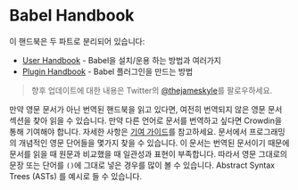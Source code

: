 # Babel Handbook

이 핸드북은 두 파트로 분리되어 있습니다:

  * [User Handbook](user-handbook.md) - Babel을 설치/운용 하는 방법과 여러가지
  * [Plugin Handbook](plugin-handbook.md) - Babel 플러그인을 만드는 방법

> 향후 업데이트에 대한 내용은 Twitter의 [@thejameskyle](https://twitter.com/thejameskyle)를 팔로우하세요.

만약 영문 문서가 아닌 번역된 핸드북을 읽고 있다면, 여전히 번역되지 않은 영문 문서 섹션을 찾아 읽을 수 있습니다. 만약 다른 언어로 문서를 번역하고 싶다면 Crowdin을 통해 기여해야 합니다. 자세한 사항은 [기여 가이드](/CONTRIBUTING.md)를 참고하세요. 문서에서 프로그래밍의 개념적인 영문 단어들을 몇가지 찾을 수 있습니다. 이 문서는 번역된 문서이기 때문에 문서를 읽을 때 원문과 비교했을 때 일관성과 표현이 부족합니다. 따라서 영문 그대로의 문장 또는 단어를 `()`에 그대로 넣은 경우를 많이 볼 수 있습니다. Abstract Syntax Trees (ASTs) 를 예시로 들 수 있습니다.